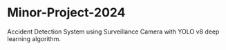 # Minor-Project-2024
Accident Detection System using Surveillance Camera with YOLO v8 deep learning algorithm.
